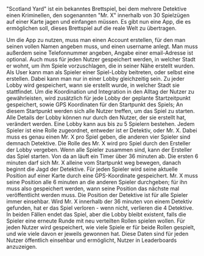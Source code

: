 "Scotland Yard" ist ein bekanntes Brettspiel, bei dem mehrere Detektive einen Kriminellen, den sogenannten "Mr. X" innerhalb von 30 Spielzügen auf einer Karte jagen und einfangen müssen. Es gibt nun eine App, die es ermöglichen soll, dieses Brettspiel auf die reale Welt zu übertragen.

 Um die App zu nutzen, muss man einen Account erstellen, für den man seinen vollen Namen angeben muss, und einen username anlegt. Man muss außerdem seine Telefonnummer angeben, Angabe einer email-Adresse ist optional. Auch muss für jeden Nutzer gespeichert werden, in welcher Stadt er wohnt, um ihm Spiele vorzuschlagen, die in seiner Nähe erstellt wurden. 
Als User kann man als Spieler einer Spiel-Lobby beitreten, oder selbst eine erstellen. Dabei kann man nur in einer Lobby gleichzeitig sein. Zu jeder Lobby wird gespeichert, wann sie erstellt wurde, in welcher Stadt sie stattfindet. Um die Koordination und Integration in den Alltag der Nutzer zu gewährleisten, wird zusätzlich für jede Lobby der geplante Startzeitpunkt gespeichert, sowie GPS Koordinaten für den Startpunkt des Spiels; An diesem Startpunkt werden sich alle Nutzer treffen, um das Spiel zu starten. Alle Details der Lobby können nur durch den Nutzer, der sie erstellt hat, verändert werden. Eine Lobby kann aus bis zu 5 Spielern bestehen. Jedem Spieler ist eine Rolle zugeordnet, entweder ist er Detektiv, oder Mr. X. Dabei muss es genau einen Mr. X pro Spiel geben, die anderen vier Spieler sind demnach Detektive. Die Rolle des Mr. X wird pro Spiel durch den Ersteller der Lobby vergeben. Wenn alle Spieler zusammen sind, kann der Ersteller das Spiel starten. Von da an läuft ein Timer über 36 minuten ab. Die ersten 6 minuten darf sich Mr. X alleine vom Startpunkt weg bewegen, danach beginnt die Jagd der Detektive. Für jeden Spieler wird seine aktuelle Position auf einer Karte durch eine GPS-Koordinate gespeichert. Mr. X muss seine Position alle 6 minuten an die anderen Spieler durchgeben; für ihn muss also gespeichert werden, wann seine Position das nächste mal veröffentlicht werden muss. Die Position der Detektive ist für alle Spieler immer einsehbar. 
Wird Mr. X innerhalb der 36 minuten von einem Detektiv gefunden, hat er das Spiel verloren - wenn nicht, verlieren die 4 Detektive. In beiden Fällen endet das Spiel, aber die Lobby bleibt existent, falls die Spieler eine erneute Runde mit neu verteilten Rollen spielen wollen. Für jeden Nutzer wird gespeichert, wie viele Spiele er für beide Rollen gespielt, und wie viele davon er jeweils gewonnen hat. Diese Daten sind für jeden Nutzer öffentlich einsehbar und ermöglicht, Nutzer in Leaderboards anzuzeigen. 

